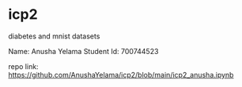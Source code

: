 # icp2
diabetes and mnist datasets

Name: Anusha Yelama
Student Id: 700744523

repo link: https://github.com/AnushaYelama/icp2/blob/main/icp2_anusha.ipynb

